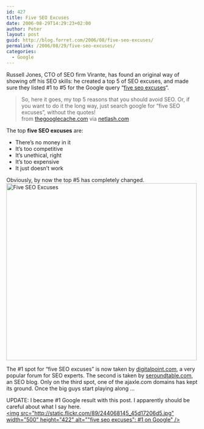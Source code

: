 ```yaml
---
id: 427
title: Five SEO Excuses
date: 2006-08-29T14:29:23+02:00
author: Peter
layout: post
guid: http://blog.forret.com/2006/08/five-seo-excuses/
permalink: /2006/08/29/five-seo-excuses/
categories:
  - Google
---
```

Russell Jones, CTO of SEO firm Virante, has found an original way of showing off his SEO skills: he created a top 5 of SEO excuses, and made sure they listed #1 to #5 for the Google query &#8220;[five seo excuses](http://www.google.com/search?q=five+seo+excuses)&#8220;.

> So, here it goes, my top 5 reasons that you should avoid SEO. Or, if you want to do it the long way, just search google for “five SEO excuses”, without the quotes!  
> from [thegooglecache.com](http://www.thegooglecache.com/?p=40) via [netlash.com](http://www.netlash.com/log/zoekmachine_optimalisatie_werkt)

The top **five SEO excuses** are:

  * There&#8217;s no money in it
  * It&#8217;s too competitive
  * It&#8217;s unethical, right
  * It&#8217;s too expensive
  * It just doesn&#8217;t work

Obviously, by now the top #5 has completely changed.  
[<img  src="http://static.flickr.com/58/228197101_83df534845.jpg" width="500" height="466" alt="Five SEO Excuses" />](http://www.flickr.com/photos/pforret/228197101/ "five seo excuses")

The #1 spot for &#8220;five SEO excuses&#8221; is now taken by [digitalpoint.com](http://forums.digitalpoint.com/showthread.php?t=129323), a very popular forum for SEO experts. The second is taken by [seroundtable.com](http://www.seroundtable.com/archives/005961.html), an SEO blog. Only on the third spot, one of the ajaxle.com domains has kept its ground. Once the big guys start playing along &#8230;

UPDATE: I became #1 Google result with this post. I apparently should be careful about what I say here.  
[<img  src="http://static.flickr.com/89/244068145_45d17206d5.jpg" width="500" height="422" alt=""five seo excuses": #1 on Google" />](http://www.flickr.com/photos/pforret/244068145/ "Photo Sharing")